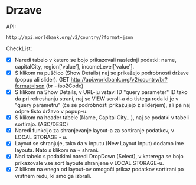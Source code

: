 # Drzave

API:
```
http://api.worldbank.org/v2/country/?format=json
```

CheckList:
- [x] Naredi tabelo v katero se bojo prikazovali naslednji podatki: name, capitalCity, region['value'], incomeLevel['value'].
- [x] S klikom na puščico (Show Details) naj se prikažejo podrobnosti države (popup ali slider). GET http://api.worldbank.org/v2/country/br?format=json (br - iso2Code)
- [x] S klikom na Show Details, v URL-ju vstavi ID "query parameter" ID tako da pri refreshanju strani, naj se VIEW scroll-a do tistega reda ki je v "query parametru" (če se podrobnosti prikazujejo z sliderjem), ali pa naj odpre tisto državo v popup-u.
- [x] S klikom na header tabele (Name, Capital City...), naj se podatki v tabeli sortirajo. (ASC/DESC)
- [x] Naredi funkcijo za shranjevanje layout-a za sortiranje podatkov, v LOCAL STORAGE - u.
- [x] Layout se shranjuje, tako da v inputu (New Layout Input) dodamo ime layouta. Nato s klikom na + shrani. 
- [x] Nad tabelo s podatkimi naredi DropDown (Select), v katerega se bojo prikazovale vse sort layoute shranjene v LOCAL STORAGE-u.
- [x] Z klikom na enega od layout-ov omogoči prikaz podatkov sortirani po vrstnem redu, ki smo ga izbrali.
